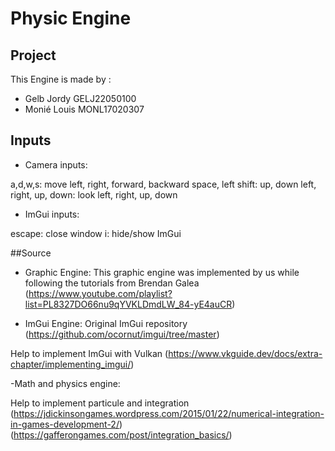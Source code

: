 # Physic Engine

## Project

This Engine is made by :

- Gelb Jordy GELJ22050100
- Monié Louis MONL17020307

## Inputs

- Camera inputs:

a,d,w,s: move left, right, forward, backward
space, left shift: up, down
left, right, up, down: look left, right, up, down

- ImGui inputs:

escape: close window
i: hide/show ImGui

##Source

- Graphic Engine:
This graphic engine was implemented by us while following the tutorials from Brendan Galea 
(https://www.youtube.com/playlist?list=PL8327DO66nu9qYVKLDmdLW_84-yE4auCR)

- ImGui Engine:
Original ImGui repository
(https://github.com/ocornut/imgui/tree/master)

Help to implement ImGui with Vulkan
(https://www.vkguide.dev/docs/extra-chapter/implementing_imgui/)

-Math and physics engine:

Help to implement particule and integration
(https://jdickinsongames.wordpress.com/2015/01/22/numerical-integration-in-games-development-2/)
(https://gafferongames.com/post/integration_basics/)
